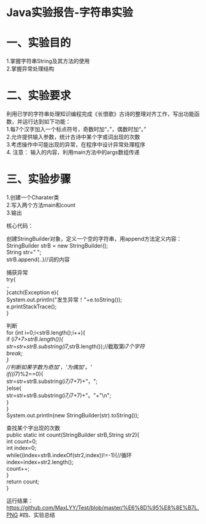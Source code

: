 # Java实验报告-字符串实验
# 一、实验目的
1.掌握字符串String及其方法的使用  
2.掌握异常处理结构
# 二、实验要求
利用已学的字符串处理知识编程完成《长恨歌》古诗的整理对齐工作，写出功能函数，并运行达到如下功能：  
1.每7个汉字加入一个标点符号，奇数时加“，”，偶数时加“。”  
2.允许提供输入参数，统计古诗中某个字或词出现的次数  
3.考虑操作中可能出现的异常，在程序中设计异常处理程序  
4. 注意： 输入的内容，利用main方法中的args数组传递  
# 三、实验步骤
1.创建一个Charater类  
2.写入两个方法main和count  
3.输出   

核心代码：  

创建StringBuilder对象，定义一个空的字符串，用append方法定义内容：   
StringBuilder strB = new StringBuilder();  
String str=" ";  
strB.append(..)//词的内容  

捕获异常  
try{  
..  
}catch(Exception e){  
			System.out.println("发生异常！"+e.toString());  
			e.printStackTrace();  
}  

判断  
for (int i=0;i<strB.length();i++){  
			if (i*7+7>strB.length()){  
				str=str+strB.substring(i*7,strB.length());//截取第i*7个字符  
				break;  
			}  
			//判断如果字数为奇加'，'为偶加'。'  
			if((i*7)%2==0){  
				str=str+strB.substring(i*7,i*7+7)+"，";  
			}else{  
				str=str+strB.substring(i*7,i*7+7)+"。"+"\n";  
			}  
		}  
		System.out.println(new StringBuilder(str).toString());  
   
查找某个字出现的次数  
 public static int count(StringBuilder strB,String str2){  
		int count=0;  
		int index=0;  
		while((index=strB.indexOf(str2,index))!=-1){//循环  
			index=index+str2.length();  
			count++;  
		}  
		return count;  
	}  

运行结果：  
https://github.com/MaxLYY/Test/blob/master/%E6%8D%95%E8%8E%B7L.PNG 
#四、实验总结  

